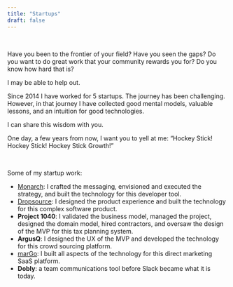 ```yaml
---
title: "Startups"
draft: false
---
```


<br/>

Have you been to the frontier of your field? Have you seen the gaps? Do you want to do great work that
your community rewards you for? Do you know how hard that is?

I may be able to help out.

Since 2014 I have worked for 5 startups. The journey has been challenging. However, in that journey I have collected good mental models, valuable lessons, and an intuition for good technologies.

I can share this wisdom with you.

One day, a few years from now, I want you to yell at me: “Hockey Stick! Hockey Stick! Hockey Stick Growth!”

<br/>

Some of my startup work:

- [Monarch](https://monarchapp.io): I crafted the messaging, envisioned and executed the strategy, and built the technology for this developer tool.
- [Dropsource](https://www.dropsource.com/platform): I designed the product experience and built the technology for this complex software product.
- **Project 1040**: I validated the business model, managed the project, designed the domain model, hired contractors, and oversaw the design of the MVP for this tax planning system.
- **ArgusQ**: I designed the UX of the MVP and developed the technology for this crowd sourcing platform.
- [marGo](https://margo.me/): I built all aspects of the technology for this direct marketing SaaS platform.
- **Dobly**: a team communications tool before Slack became what it is today.